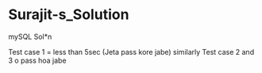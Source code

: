 # Surajit-s_Solution
mySQL Sol*n

Test case 1 = less than 5sec (Jeta pass kore jabe)
similarly Test case 2 and 3 o pass hoa jabe
